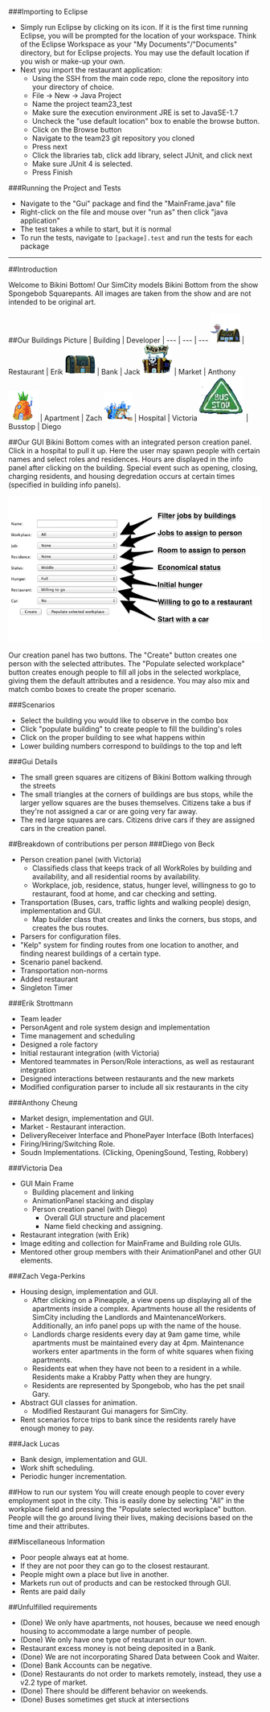 ###Importing to Eclipse
  + Simply run Eclipse by clicking on its icon. If it is the first time running Eclipse, you will be prompted for the location of your workspace. Think of the Eclipse Workspace as your "My Documents"/"Documents" directory, but for Eclipse projects. You may use the default location if you wish or make-up your own.
  + Next you import the restaurant application:
    + Using the SSH from the main code repo, clone the repository into your directory of choice.
    + File -> New -> Java Project
    + Name the project team23_test
    + Make sure the execution environment JRE is set to JavaSE-1.7
    + Uncheck the "use default location" box to enable the browse button.
    + Click on the Browse button
    + Navigate to the team23 git repository you cloned
    + Press next
    + Click the libraries tab, click add library, select JUnit, and click next
    + Make sure JUnit 4 is selected.
    + Press Finish

###Running the Project and Tests
  + Navigate to the "Gui" package and find the "MainFrame.java" file
  + Right-click on the file and mouse over "run as" then click "java application"
  + The test takes a while to start, but it is normal
  + To run the tests, navigate to `[package].test` and run the tests for each package

---
##Introduction

Welcome to Bikini Bottom! Our SimCity models Bikini Bottom from the show Spongebob Squarepants. All images are taken from the show and are not intended to be original art.

##Our Buildings
Picture | Building | Developer | 
--- | --- | ---
![Restaurant](img/krusty_krab.png) | Restaurant | Erik
![Bank](img/bank.png) | Bank | Jack
![Market](img/market.png) | Market | Anthony
![House](img/pineapple_house.png) | Apartment | Zach
![Hospital](img/hospital.png) | Hospital | Victoria
![Busstop](img/bus_stop.png) | Busstop | Diego

##Our GUI
Bikini Bottom comes with an integrated person creation panel. Click in a hospital to pull it up. Here the user may spawn people with certain names and select roles and residences. Hours are displayed in the info panel after clicking on the building. Special event such as opening, closing, charging residents, and housing degredation occurs at certain times (specified in building info panels).

![GUI Fields](img/guiFields.png)

Our creation panel has two buttons. The "Create" button creates one person with the selected attributes. The "Populate selected workplace" button creates enough people to fill all jobs in the selected workplace, giving them the default attributes and a residence. You may also mix and match combo boxes to create the proper scenario.

###Scenarios
+ Select the building you would like to observe in the combo box
+ Click "populate building" to create people to fill the building's roles
+ Click on the proper building to see what happens within
+ Lower building numbers correspond to buildings to the top and left

###Gui Details
+ The small green squares are citizens of Bikini Bottom walking through the streets
+ The small triangles at the corners of buildings are bus stops, while the larger yellow squares are the buses themselves. Citizens take a bus if they're not assigned a car or are going very far away.
+ The red large squares are cars. Citizens drive cars if they are assigned cars in the creation panel.

##Breakdown of contributions per person
###Diego von Beck
+ Person creation panel (with Victoria)
	+ Classifieds class that keeps track of all WorkRoles by building and availability, and all residential rooms by availability.
	+ Workplace, job, residence, status, hunger level, willingness to go to restaurant, food at home, and car checking and setting.
+ Transportation (Buses, cars, traffic lights and walking people) design, implementation and GUI.
	+ Map builder class that creates and links the corners, bus stops, and creates the bus routes.
+ Parsers for configuration files.
+ "Kelp" system for finding routes from one location to another, and finding nearest buildings of a certain type.
+ Scenario panel backend.
+ Transportation non-norms
+ Added restaurant
+ Singleton Timer

###Erik Strottmann
+ Team leader
+ PersonAgent and role system design and implementation
+ Time management and scheduling
+ Designed a role factory
+ Initial restaurant integration (with Victoria)
+ Mentored teammates in Person/Role interactions, as well as restaurant integration
+ Designed interactions between restaurants and the new markets
+ Modified configuration parser to include all six restaurants in the city

###Anthony Cheung
+ Market design, implementation and GUI.
+ Market - Restaurant interaction.
+ DeliveryReceiver Interface and PhonePayer Interface (Both Interfaces)
+ Firing/Hiring/Switching Role.
+ Soudn Implementations. (Clicking, OpeningSound, Testing, Robbery)

###Victoria Dea
+ GUI Main Frame
	+ Building placement and linking
	+ AnimationPanel stacking and display
	+ Person creation panel (with Diego)
		+ Overall GUI structure and placement
		+ Name field checking and assigning.
+ Restaurant integration (with Erik)
+ Image editing and collection for MainFrame and Building role GUIs.
+ Mentored other group members with their AnimationPanel and other GUI elements.

###Zach Vega-Perkins
+ Housing design, implementation and GUI.
  + After clicking on a Pineapple, a view opens up displaying all of the apartments inside a complex. Apartments house all the residents of SimCity including the Landlords and MaintenanceWorkers. Additionally, an info panel pops up with the name of the house.
  + Landlords charge residents every day at 9am game time, while apartments must be maintained every day at 4pm. Maintenance workers enter apartments in the form of white squares when fixing apartments.
  + Residents eat when they have not been to a resident in a while. Residents make a Krabby Patty when they are hungry.
  + Residents are represented by Spongebob, who has the pet snail Gary. 
+ Abstract GUI classes for animation.
  + Modified Restaurant Gui managers for SimCity.
+ Rent scenarios force trips to bank since the residents rarely have enough money to pay.

###Jack Lucas
+ Bank design, implementation and GUI.
+ Work shift scheduling.
+ Periodic hunger incrementation.


##How to run our system
You will create enough people to cover every employment spot in the city. This is easily done by selecting "All" in the workplace field and pressing the "Populate selected workplace" button. People will the go around living their lives, making decisions based on the time and their attributes.

##Miscellaneous Information
+ Poor people always eat at home. 
+ If they are not poor they can go to the closest restaurant. 
+ People might own a place but live in another.
+ Markets run out of products and can be restocked through GUI.
+ Rents are paid daily

##Unfulfilled requirements
+ (Done) We only have apartments, not houses, because we need enough housing to accommodate a large number of people.
+ (Done) We only have one type of restaurant in our town.
+ Restaurant excess money is not being deposited in a Bank.
+ (Done) We are not incorporating Shared Data between Cook and Waiter.
+ (Done) Bank Accounts can be negative.
+ (Done) Restaurants do not order to markets remotely, instead, they use a v2.2 type of market.
+ (Done) There should be different behavior on weekends.
+ (Done) Buses sometimes get stuck at intersections
